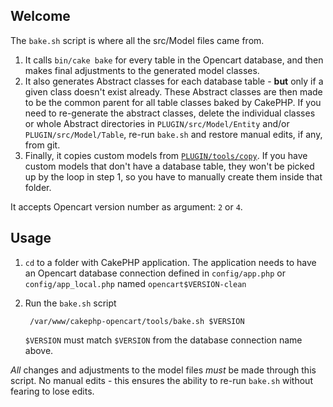 ## Welcome

The `bake.sh` script is where all the src/Model files came from.

1. It calls `bin/cake bake` for every table in the Opencart database, and then makes final adjustments to the generated model classes.
2. It also generates Abstract classes for each database table - **but** only if a given class doesn't exist already. These Abstract classes are then made to be the common parent for all table classes baked by CakePHP. If you need to re-generate the abstract classes, delete the individual classes or whole Abstract directories in `PLUGIN/src/Model/Entity` and/or `PLUGIN/src/Model/Table`, re-run `bake.sh` and restore manual edits, if any, from git.
3. Finally, it copies custom models from [`PLUGIN/tools/copy`](./copy). If you have custom models that don't have a database table, they won't be picked up by the loop in step 1, so you have to manually create them inside that folder.

It accepts Opencart version number as argument: `2` or `4`.

## Usage

1. `cd` to a folder with CakePHP application. The application needs to have an Opencart database connection defined in `config/app.php` or `config/app_local.php` named `opencart$VERSION-clean`
2. Run the `bake.sh` script
    
        /var/www/cakephp-opencart/tools/bake.sh $VERSION
    
    `$VERSION` must match `$VERSION` from the database connection name above.

*All* changes and adjustments to the model files *must* be made through this script. No manual edits - this ensures the ability to re-run `bake.sh` without fearing to lose edits.
